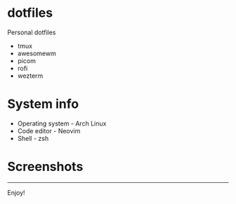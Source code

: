 # dotfiles
Personal dotfiles 
* tmux
* awesomewm
* picom
* rofi
* wezterm
# System info
* Operating system - Arch Linux
* Code editor - Neovim
* Shell - zsh
# Screenshots
---
Enjoy!
